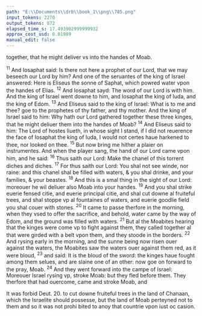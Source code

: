 ```yaml
---
path: "E:\\Documents\\drb\\book_1\\png\\785.png"
input_tokens: 2270
output_tokens: 872
elapsed_time_s: 17.493902999999932
approx_cost_usd: 0.01989
manual_edit: false
---
```

together, that he might deliver vs into the handes of Moab.

<sup>11</sup> And Iosaphat said: Is there not here a prophet of our Lord, that we may beseech our Lord by him? And one of the seruantes of the king of Israel answered: Here is Eliseus the sonne of Saphat, which powred water vpon the handes of Elias. <sup>12</sup> And Iosaphat sayd: The word of our Lord is with him. And the king of Israel went downe to him, and Iosaphat the king of Iuda, and the king of Edom. <sup>13</sup> And Eliseus said to the king of Israel: What is to me and thee? goe to the prophetes of thy father, and thy mother. And the king of Israel said to him: Why hath our Lord gathered together these three kinges, that he might deliuer them into the handes of Moab? <sup>14</sup> And Eliseus said to him: The Lord of hostes liueth, in whose sight I stand, if I did not reuerence the face of Iosaphat the king of Iuda, I would not certes haue harkened to thee, nor looked on thee. <sup>15</sup> But now bring me hither a plaier on instrumentes. And when the player sang, the hand of our Lord came vpon him, and he said: <sup>16</sup> Thus saith our Lord: Make the chanel of this torrent diches and diches. <sup>17</sup> For thus saith our Lord: You shal not see winde, nor raine: and this chanel shal be filled with waters, & you shal drinke, and your families, & your beastes. <sup>18</sup> And this is a smal thing in the sight of our Lord: moreouer he wil deliuer also Moab into your handes. <sup>19</sup> And you shal strike euerie fensed citie, and euerie principal citie, and shal cut downe al fruiteful trees, and shal stoppe vp al fountaines of waters, and euerie goodlie field you shal couer with stones. <sup>20</sup> It came to passe therfore in the morning, when they vsed to offer the sacrifice, and behold, water came by the way of Edom, and the ground was filled with waters. <sup>21</sup> But al the Moabites hearing that the kinges were come vp to fight against them, they called together al that were girded with a belt vpon them, and they stoode in the borders. <sup>22</sup> And rysing early in the morning, and the sunne being now risen ouer against the waters, the Moabites saw the waters ouer against them red, as it were bloud, <sup>23</sup> and said: It is the bloud of the sword: the kinges haue fought among them selues, and are slaine one of an other: now goe on forward to the pray, Moab. <sup>24</sup> And they went forward into the campe of Israel: Moreouer Israel rysing vp, stroke Moab: but they fled before them. They therfore that had ouercome, came and stroke Moab, and

<aside>It was forbid Deut. 20. to cut downe fruiteful trees in the land of Chanaan, which the Israelite should possesse, but the land of Moab perteyned not to them and so it was not prohi bited to anoy that countrie vpon iust oc casion.</aside>

[^1]: Deut. 20.